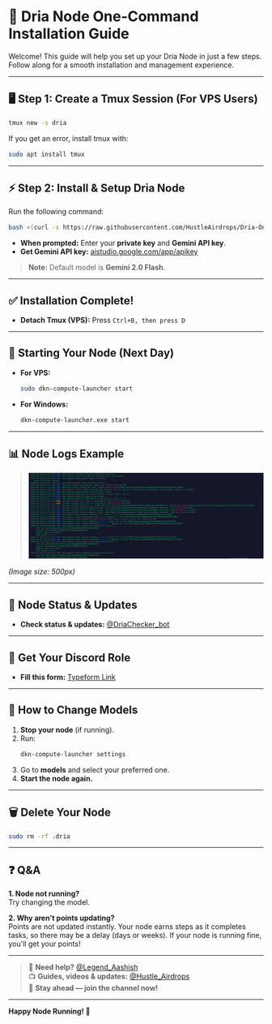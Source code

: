 # 🚀 Dria Node One-Command Installation Guide

Welcome! This guide will help you set up your Dria Node in just a few steps. Follow along for a smooth installation and management experience.

---

## 🖥️ Step 1: Create a Tmux Session (For VPS Users)

```bash
tmux new -s dria
```
If you get an error, install tmux with:

```bash
sudo apt install tmux
```
---

## ⚡ Step 2: Install & Setup Dria Node

Run the following command:

```bash
bash <(curl -s https://raw.githubusercontent.com/HustleAirdrops/Dria-One-Command-Guide/main/installation.sh)
```

- **When prompted:** Enter your **private key** and **Gemini API key**.
- **Get Gemini API key:** [aistudio.google.com/app/apikey](https://aistudio.google.com/app/apikey)

> **Note:** Default model is **Gemini 2.0 Flash**.

---

## ✅ Installation Complete!

- **Detach Tmux (VPS):** Press `Ctrl+B, then press D`

---

## 🔄 Starting Your Node (Next Day)

- **For VPS:**  
    ```bash
    sudo dkn-compute-launcher start
    ```

- **For Windows:**  
    ```bash
    dkn-compute-launcher.exe start
    ```

---

## 📊 Node Logs Example

> ![Working Node Logs](working.jpg)

*(Image size: 500px)*

---

## 🤖 Node Status & Updates

- **Check status & updates:** [@DriaChecker_bot](https://t.me/DriaChecker_bot)

---

## 🏅 Get Your Discord Role

- **Fill this form:** [Typeform Link](https://form.typeform.com/to/Eav42hR3?typeform-source=www.google.com)

---

## 🔄 How to Change Models

1. **Stop your node** (if running).
2. Run:
     ```bash
     dkn-compute-launcher settings
     ```
3. Go to **models** and select your preferred one.
4. **Start the node again.**

---

## 🗑️ Delete Your Node

```bash
sudo rm -rf .dria
```

---

## ❓ Q&A

**1. Node not running?**  
Try changing the model.

**2. Why aren't points updating?**  
Points are not updated instantly. Your node earns steps as it completes tasks, so there may be a delay (days or weeks). If your node is running fine, you'll get your points!

---

> 💬 **Need help?** [@Legend_Aashish](https://t.me/Legend_Aashish)  
> 📺 **Guides, videos & updates:** [@Hustle_Airdrops](https://t.me/Hustle_Airdrops)  
> 🚀 **Stay ahead — join the channel now!**

---

**Happy Node Running! 🚀**
